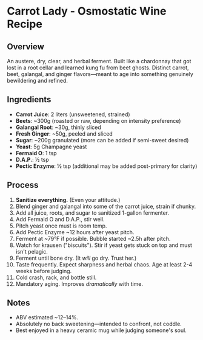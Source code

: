 # Carrot Lady - Osmostatic Wine Recipe

## Overview
An austere, dry, clear, and herbal ferment. Built like a chardonnay that got lost in a root cellar and learned kung fu from beet ghosts. Distinct carrot, beet, galangal, and ginger flavors—meant to age into something genuinely bewildering and refined.

## Ingredients

- **Carrot Juice**: 2 liters (unsweetened, strained)
- **Beets**: ~300g (roasted or raw, depending on intensity preference)
- **Galangal Root**: ~30g, thinly sliced
- **Fresh Ginger**: ~50g, peeled and sliced
- **Sugar**: ~200g granulated (more can be added if semi-sweet desired)
- **Yeast**: 5g Champagne yeast
- **Fermaid O**: 1 tsp
- **D.A.P.**: ½ tsp
- **Pectic Enzyme**: ½ tsp (additional may be added post-primary for clarity)

## Process

1. **Sanitize everything.** (Even your attitude.)
2. Blend ginger and galangal into some of the carrot juice, strain if chunky.
3. Add all juice, roots, and sugar to sanitized 1-gallon fermenter.
4. Add Fermaid O and D.A.P., stir well.
5. Pitch yeast once must is room temp.
6. Add Pectic Enzyme ~12 hours after yeast pitch.
7. Ferment at ~79°F if possible. Bubble started ~2.5h after pitch.
8. Watch for krausen ("biscuits"). Stir if yeast gets stuck on top and must isn't pelagic.
9. Ferment until bone dry. (It *will* go dry. Trust her.)
10. Taste frequently. Expect sharpness and herbal chaos. Age at least 2-4 weeks before judging.
11. Cold crash, rack, and bottle still.
12. Mandatory aging. Improves *dramatically* with time.

## Notes

- ABV estimated ~12–14%.
- Absolutely no back sweetening—intended to confront, not coddle.
- Best enjoyed in a heavy ceramic mug while judging someone's soul.
